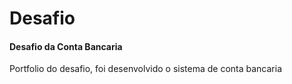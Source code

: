 # Desafio

#### Desafio da Conta Bancaria
Portfolio do desafio, foi desenvolvido o sistema de conta bancaria